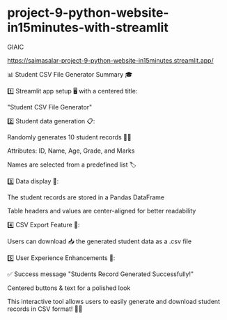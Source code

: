 # project-9-python-website-in15minutes-with-streamlit

GIAIC

https://saimasalar-project-9-python-website-in15minutes.streamlit.app/

📊 Student CSV File Generator Summary 🎓


1️⃣ Streamlit app setup 🖥️ with a centered title:


"Student CSV File Generator"


2️⃣ Student data generation 📋:


Randomly generates 10 student records 🧑‍🎓


Attributes: ID, Name, Age, Grade, and Marks


Names are selected from a predefined list 🏷️


3️⃣ Data display 📑:


The student records are stored in a Pandas DataFrame


Table headers and values are center-aligned for better readability


4️⃣ CSV Export Feature 📂:


Users can download 📥 the generated student data as a .csv file


5️⃣ User Experience Enhancements 🎨:


✅ Success message "Students Record Generated Successfully!"


Centered buttons & text for a polished look


This interactive tool allows users to easily generate and download student records in CSV format! 🚀✨


